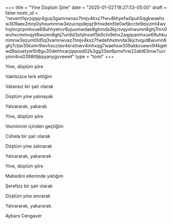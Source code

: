 +++
title = "Yine Düştüm Şiire"
date = "2025-01-02T18:27:53-05:00"
draft = false
nostr_id = "nevent1qvzqqqr4guq3gamnwvaz7tmjv4kxz7fwv4khyefw0puh5qgkwaehxw309aex2mrp0yhxummnw3ezucnpdejqz9rhwden5te0wfjkccte9ejxzmt4wvhxjmcprpmhxue69uhhyetvv9ujuumwdae8gtnnda3kjctvqyxhwumn8ghj7mn0wvhxcmmvqyt8wumn8ghj7un9d3shjtnswf5k6ctv9ehx2aqppamhxue69uhkummnw3ezumt0d5q3vamnwvaz7tmjv4kxz7fwdehhxtnnda3kjctvqyd8wumn8ghj7ctjw35kxmr9wvhxcctev4erxtnwv4mhxqg7waehxw309akkcuewv94kgetwd9azuetyw5h8gu30dehhxarjqqswd02k3gg33ex6pmvfvw22akt63mw7ucrymn4ns0398t9jkpyanygvveewt"
type = "toml"
+++

Yine, düştüm şiire

Vakitsizce terk ettiğim

Vatansız bir şair olarak

Düştüm yine yalınayak

Yalvararak, yakarak
<!--more-->

Yine, düştüm şiire

Veznininin içinden geçtiğim

Cühela bir şair olarak

Düştüm yine salınarak

Yalvararak, yakararak


Yine, düştüm şiire

Mabedini ellerimde yıktığım

Şerefsiz bir şair olarak

Düştüm yine anırarak

Yalvararak, yakararak.


Aybars Cengaver

